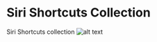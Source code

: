 # Siri Shortcuts Collection
Siri Shortcuts collection
![alt text](https://raw.githubusercontent.com/PowitOfficial/sirishortcuts/master/header.jpg)
